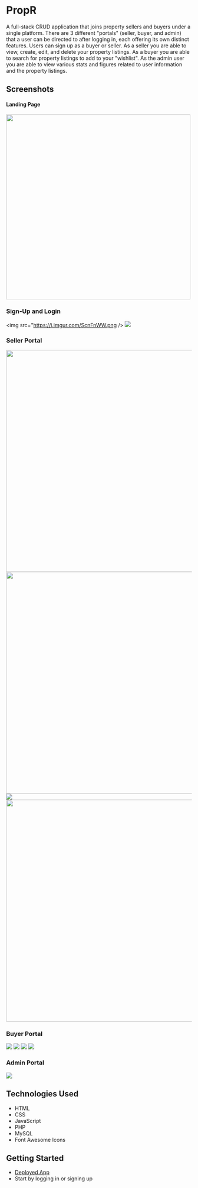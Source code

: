 # PropR

A full-stack CRUD application that joins property sellers and buyers under a single platform. There are 3 different "portals" (seller, buyer, and admin) that a user can be directed to after logging in, each offering its own distinct features. Users can sign up as a buyer or seller. As a seller you are able to view, create, edit, and delete your property listings. As a buyer you are able to search for property listings to add to your "wishlist". As the admin user you are able to view various stats and figures related to user information and the property listings.

## Screenshots
#### Landing Page
<img src="https://i.imgur.com/UhIEgqQ.png" width ="500" />

### Sign-Up and Login
<img src="https://i.imgur.com/ScnFnWW.png /> 
<img src="https://i.imgur.com/DR6Yplu.png" />

### Seller Portal
<img src="https://i.imgur.com/u5G9ouz.png" width="600" /> <img src="https://i.imgur.com/aywiOEx.png" width="600" /> <img src="https://i.imgur.com/cTj8GVA.png"  /> <img src="https://i.imgur.com/1OMVAU6.png" width="600"/>

### Buyer Portal
<img src="https://i.imgur.com/NabwyYy.png"  /> <img src="https://i.imgur.com/c3tXpK6.png" /> <img src="https://i.imgur.com/op8WZY6.png" /> <img src="https://i.imgur.com/lTTF69n.png" />

### Admin Portal
<img src="https://i.imgur.com/qhZSNkp.png" />

## Technologies Used
- HTML
- CSS
- JavaScript
- PHP
- MySQL
- Font Awesome Icons

## Getting Started
- [Deployed App](https://propr-cp.herokuapp.com/)
- Start by logging in or signing up




